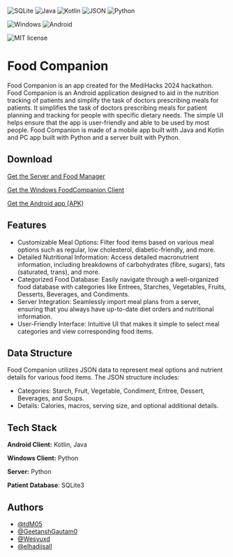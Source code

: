 ![SQLite](https://img.shields.io/badge/sqlite-%2307405e.svg?style=for-the-badge&logo=sqlite&logoColor=white)
![Java](https://img.shields.io/badge/java-%23ED8B00.svg?style=for-the-badge&logo=openjdk&logoColor=white)
![Kotlin](https://img.shields.io/badge/kotlin-%237F52FF.svg?style=for-the-badge&logo=kotlin&logoColor=white)
![JSON](https://img.shields.io/badge/json-%f80000.svg?style=for-the-badge&logo=json&logoColor=yellow)
![Python](https://img.shields.io/badge/python-3670A0?style=for-the-badge&logo=python&logoColor=ffdd54)

![Windows](https://ziadoua.github.io/m3-Markdown-Badges/badges/Windows/windows2.svg)
![Android](https://ziadoua.github.io/m3-Markdown-Badges/badges/Android/android3.svg)

![MIT license](https://img.shields.io/badge/License-MIT-blue.svg)

# Food Companion

Food Companion is an app created for the MediHacks 2024 hackathon. Food Companion is an Android application designed to aid in the  nutrition tracking of patients and simplify the task of doctors prescribing meals for patients. It simplifies the task of doctors prescribing meals for patient planning and tracking for people with specific dietary needs. The simple UI helps ensure that the app is user-friendly and able to be used by most people. Food Companion is made of a mobile app built with Java and Kotlin and PC app built with Python and a server built with Python.


## Download
[Get the Server and Food Manager](https://github.com/tdM05/FoodCompanion/releases/tag/%23server)

[Get the Windows FoodCompanion Client](https://github.com/tdM05/FoodCompanion/releases/tag/%23winclient)

[Get the Android app (APK)](https://github.com/tdM05/FoodCompanion/releases/tag/%23androidclient)

## Features
- Customizable Meal Options: Filter food items based on various meal options such as regular, low cholesterol, diabetic-friendly, and more.
- Detailed Nutritional Information: Access detailed macronutrient information, including breakdowns of carbohydrates (fibre, sugars), fats (saturated, trans), and more.
- Categorized Food Database: Easily navigate through a well-organized food database with categories like Entrees, Starches, Vegetables, Fruits, Desserts, Beverages, and Condiments.
- Server Integration: Seamlessly import meal plans from a server, ensuring that you always have up-to-date diet orders and nutritional information.
- User-Friendly Interface: Intuitive UI that makes it simple to select meal categories and view corresponding food items.
## Data Structure

Food Companion utilizes JSON data to represent meal options and nutrient details for various food items. The JSON structure includes:

- Categories: Starch, Fruit, Vegetable, Condiment, Entree, Dessert, Beverages, and Soups.
- Details: Calories, macros, serving size, and optional additional details.
## Tech Stack

**Android Client:** Kotlin, Java

**Windows Client:** Python

**Server:**  Python

**Patient Database**: SQLite3 


## Authors

- [@tdM05](https://www.github.com/tdM05)
- [@GeetanshGautam0](https://www.github.com/GeetanshGautam0)
- [@Wesyuxd](https://www.github.com/Wesyuxd)
- [@elhadjisall](https://www.github.com/elhadjisall)


